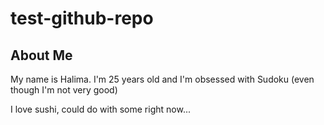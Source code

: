 # test-github-repo 

## About Me

My name is Halima. I'm 25 years old and I'm obsessed with Sudoku (even though I'm not very good)

I love sushi, could do with some right now...
